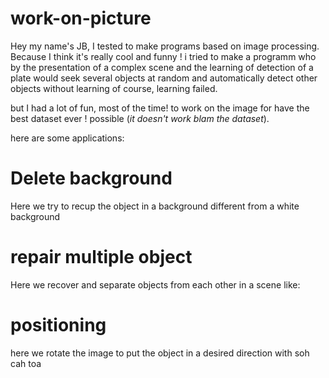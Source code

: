 # work-on-picture

Hey my name's JB, I tested to make programs based on image processing. Because I think it's really cool and funny ! i tried to make a programm who by the presentation of a complex scene and the learning of detection of a plate would seek several objects at random and automatically detect other objects without learning of course, learning failed. 

but I had a lot of fun, most of the time! to work on the image for have the best dataset ever ! possible (<em>it doesn't work blam the dataset</em>).


here are some applications:








<h1>Delete background</h1>

Here we try to recup the object in a background different from a white background 


<h1>repair multiple object</h1>

Here we recover and separate objects from each other in a scene like:


<h1>positioning</h1>

here we rotate the image to put the object in a desired direction with soh cah toa

